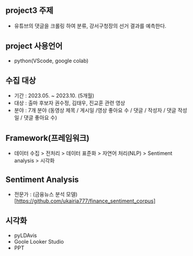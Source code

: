 ## project3 주제
- 유튜브의 댓글을 크롤링 하여 분류, 강서구청장의 선거 결과를 예측한다.

## project 사용언어 
- python(VScode, google colab)

## 수집 대상
- 기간 : 2023.05. ~ 2023.10. (5개월)
- 대상 : 출마 후보자 권수정, 김태우, 진교훈 관련 영상
- 분야 : 7개 분야 (동영상 제목 / 게시일  /영상 좋아요 수 / 댓글 / 작성자 / 댓글 작성일 / 댓글 좋아요 수)

## Framework(프레임워크)
- 데이터 수집 > 전처리 > 데이터 표준화 > 자연어 처리(NLP) > Sentiment analysis > 시각화

## Sentiment Analysis
- 전문가 : (금융뉴스 분석 모델) [https://github.com/ukairia777/finance_sentiment_corpus]

## 시각화
- pyLDAvis
- Goole Looker Studio
- PPT

